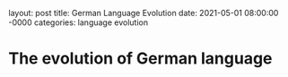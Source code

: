 layout: post
title: German Language Evolution
date: 2021-05-01 08:00:00 -0000
categories: language evolution

# The evolution of German language

